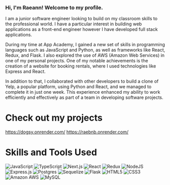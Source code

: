 ### Hi, I'm Raeann! Welcome to my profile.

I am a junior software engineer looking to build on my classroom skills to the professional world. I have a particular interest in building web applications as a front-end engineer however I have developed full stack applications.

During my time at App Academy, I gained a new set of skills in programming languages such as JavaScript and Python, as well as frameworks like React, Redux, and Flask. I also explored the use of AWS (Amazon Web Services) in one of my personal projects. One of my notable achievements is the creation of a website for booking rentals, where I used technologies like Express and React.

In addition to that, I collaborated with other developers to build a clone of Yelp, a popular platform, using Python and React, and we managed to complete it in just one week. This experience enhanced my ability to work efficiently and effectively as part of a team in developing software projects.

# Check out my projects
https://dogsy.onrender.com/
https://raebnb.onrender.com/


# Skills and Tools Used
![JavaScript](https://img.shields.io/badge/javascript-%23323330.svg?style=for-the-badge&logo=javascript&logoColor=%23F7DF1E)
![TypeScript](https://img.shields.io/badge/TypeScript-%233178C6.svg?style=for-the-badge&logo=typescript&logoColor=%23FFFFFF)
![Next.js](https://img.shields.io/badge/Next.js-%23000000.svg?style=for-the-badge&logo=nextdotjs&logoColor=%23FFFFFF)
![React](https://img.shields.io/badge/react-%2320232a.svg?style=for-the-badge&logo=react&logoColor=%2361DAFB)
![Redux](https://img.shields.io/badge/redux-%23593d88.svg?style=for-the-badge&logo=redux&logoColor=white)
![NodeJS](https://img.shields.io/badge/node.js-6DA55F?style=for-the-badge&logo=node.js&logoColor=white)
![Express.js](https://img.shields.io/badge/express.js-%23404d59.svg?style=for-the-badge&logo=express&logoColor=%2361DAFB)
![Postgres](https://img.shields.io/badge/postgres-%23316192.svg?style=for-the-badge&logo=postgresql&logoColor=white)
![Sequelize](https://img.shields.io/badge/Sequelize-52B0E7?style=for-the-badge&logo=Sequelize&logoColor=white)
![Flask](https://img.shields.io/badge/flask-%23000.svg?style=for-the-badge&logo=flask&logoColor=white)
![HTML5](https://img.shields.io/badge/html5-%23E34F26.svg?style=for-the-badge&logo=html5&logoColor=white)
![CSS3](https://img.shields.io/badge/css3-%231572B6.svg?style=for-the-badge&logo=css3&logoColor=white)
![Amazon AWS](https://img.shields.io/badge/Amazon%20AWS-232F3E?style=for-the-badge&logo=amazon-aws)
![MySQL](https://img.shields.io/badge/mysql-%2300f.svg?style=for-the-badge&logo=mysql&logoColor=white) 
